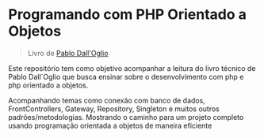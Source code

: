 # Programando com PHP Orientado a Objetos
>Livro de [Pablo Dall'Oglio](https://php.com.br/)

Este repositório tem como objetivo acompanhar a leitura do livro técnico de Pablo Dall´Oglio que busca ensinar sobre o desenvolvimento com php e php orientado a objetos.

Acompanhando temas como conexão com banco de dados, FrontControllers, Gateway, Repository, Singleton e muitos outros padrões/metodologias. 
Mostrando o caminho para um projeto completo usando programação orientada a objetos de maneira eficiente

